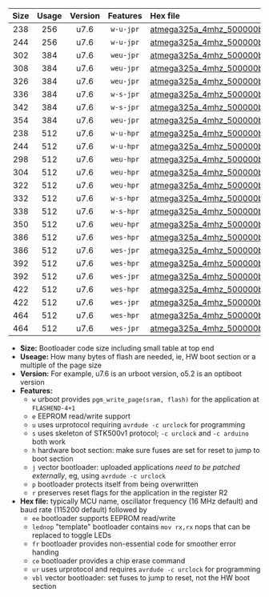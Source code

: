 |Size|Usage|Version|Features|Hex file|
|:-:|:-:|:-:|:-:|:--|
|238|256|u7.6|`w-u-jpr`|[atmega325a_4mhz_500000bps_ur_vbl.hex](https://raw.githubusercontent.com/stefanrueger/urboot/main/atmega325a_4mhz_500000bps_ur_vbl.hex)|
|244|256|u7.6|`w-u-jpr`|[atmega325a_4mhz_500000bps_lednop_ur_vbl.hex](https://raw.githubusercontent.com/stefanrueger/urboot/main/atmega325a_4mhz_500000bps_lednop_ur_vbl.hex)|
|302|384|u7.6|`weu-jpr`|[atmega325a_4mhz_500000bps_ee_ur_vbl.hex](https://raw.githubusercontent.com/stefanrueger/urboot/main/atmega325a_4mhz_500000bps_ee_ur_vbl.hex)|
|308|384|u7.6|`weu-jpr`|[atmega325a_4mhz_500000bps_ee_lednop_ur_vbl.hex](https://raw.githubusercontent.com/stefanrueger/urboot/main/atmega325a_4mhz_500000bps_ee_lednop_ur_vbl.hex)|
|326|384|u7.6|`weu-jpr`|[atmega325a_4mhz_500000bps_ee_lednop_fr_ur_vbl.hex](https://raw.githubusercontent.com/stefanrueger/urboot/main/atmega325a_4mhz_500000bps_ee_lednop_fr_ur_vbl.hex)|
|336|384|u7.6|`w-s-jpr`|[atmega325a_4mhz_500000bps_vbl.hex](https://raw.githubusercontent.com/stefanrueger/urboot/main/atmega325a_4mhz_500000bps_vbl.hex)|
|342|384|u7.6|`w-s-jpr`|[atmega325a_4mhz_500000bps_lednop_vbl.hex](https://raw.githubusercontent.com/stefanrueger/urboot/main/atmega325a_4mhz_500000bps_lednop_vbl.hex)|
|354|384|u7.6|`weu-jpr`|[atmega325a_4mhz_500000bps_ee_lednop_fr_ce_ur_vbl.hex](https://raw.githubusercontent.com/stefanrueger/urboot/main/atmega325a_4mhz_500000bps_ee_lednop_fr_ce_ur_vbl.hex)|
|238|512|u7.6|`w-u-hpr`|[atmega325a_4mhz_500000bps_ur.hex](https://raw.githubusercontent.com/stefanrueger/urboot/main/atmega325a_4mhz_500000bps_ur.hex)|
|244|512|u7.6|`w-u-hpr`|[atmega325a_4mhz_500000bps_lednop_ur.hex](https://raw.githubusercontent.com/stefanrueger/urboot/main/atmega325a_4mhz_500000bps_lednop_ur.hex)|
|298|512|u7.6|`weu-hpr`|[atmega325a_4mhz_500000bps_ee_ur.hex](https://raw.githubusercontent.com/stefanrueger/urboot/main/atmega325a_4mhz_500000bps_ee_ur.hex)|
|304|512|u7.6|`weu-hpr`|[atmega325a_4mhz_500000bps_ee_lednop_ur.hex](https://raw.githubusercontent.com/stefanrueger/urboot/main/atmega325a_4mhz_500000bps_ee_lednop_ur.hex)|
|322|512|u7.6|`weu-hpr`|[atmega325a_4mhz_500000bps_ee_lednop_fr_ur.hex](https://raw.githubusercontent.com/stefanrueger/urboot/main/atmega325a_4mhz_500000bps_ee_lednop_fr_ur.hex)|
|332|512|u7.6|`w-s-hpr`|[atmega325a_4mhz_500000bps.hex](https://raw.githubusercontent.com/stefanrueger/urboot/main/atmega325a_4mhz_500000bps.hex)|
|338|512|u7.6|`w-s-hpr`|[atmega325a_4mhz_500000bps_lednop.hex](https://raw.githubusercontent.com/stefanrueger/urboot/main/atmega325a_4mhz_500000bps_lednop.hex)|
|350|512|u7.6|`weu-hpr`|[atmega325a_4mhz_500000bps_ee_lednop_fr_ce_ur.hex](https://raw.githubusercontent.com/stefanrueger/urboot/main/atmega325a_4mhz_500000bps_ee_lednop_fr_ce_ur.hex)|
|386|512|u7.6|`wes-hpr`|[atmega325a_4mhz_500000bps_ee.hex](https://raw.githubusercontent.com/stefanrueger/urboot/main/atmega325a_4mhz_500000bps_ee.hex)|
|386|512|u7.6|`wes-jpr`|[atmega325a_4mhz_500000bps_ee_vbl.hex](https://raw.githubusercontent.com/stefanrueger/urboot/main/atmega325a_4mhz_500000bps_ee_vbl.hex)|
|392|512|u7.6|`wes-hpr`|[atmega325a_4mhz_500000bps_ee_lednop.hex](https://raw.githubusercontent.com/stefanrueger/urboot/main/atmega325a_4mhz_500000bps_ee_lednop.hex)|
|392|512|u7.6|`wes-jpr`|[atmega325a_4mhz_500000bps_ee_lednop_vbl.hex](https://raw.githubusercontent.com/stefanrueger/urboot/main/atmega325a_4mhz_500000bps_ee_lednop_vbl.hex)|
|422|512|u7.6|`wes-hpr`|[atmega325a_4mhz_500000bps_ee_lednop_fr.hex](https://raw.githubusercontent.com/stefanrueger/urboot/main/atmega325a_4mhz_500000bps_ee_lednop_fr.hex)|
|422|512|u7.6|`wes-jpr`|[atmega325a_4mhz_500000bps_ee_lednop_fr_vbl.hex](https://raw.githubusercontent.com/stefanrueger/urboot/main/atmega325a_4mhz_500000bps_ee_lednop_fr_vbl.hex)|
|464|512|u7.6|`wes-hpr`|[atmega325a_4mhz_500000bps_ee_lednop_fr_ce.hex](https://raw.githubusercontent.com/stefanrueger/urboot/main/atmega325a_4mhz_500000bps_ee_lednop_fr_ce.hex)|
|464|512|u7.6|`wes-jpr`|[atmega325a_4mhz_500000bps_ee_lednop_fr_ce_vbl.hex](https://raw.githubusercontent.com/stefanrueger/urboot/main/atmega325a_4mhz_500000bps_ee_lednop_fr_ce_vbl.hex)|

- **Size:** Bootloader code size including small table at top end
- **Useage:** How many bytes of flash are needed, ie, HW boot section or a multiple of the page size
- **Version:** For example, u7.6 is an urboot version, o5.2 is an optiboot version
- **Features:**
  + `w` urboot provides `pgm_write_page(sram, flash)` for the application at `FLASHEND-4+1`
  + `e` EEPROM read/write support
  + `u` uses urprotocol requiring `avrdude -c urclock` for programming
  + `s` uses skeleton of STK500v1 protocol; `-c urclock` and `-c arduino` both work
  + `h` hardware boot section: make sure fuses are set for reset to jump to boot section
  + `j` vector bootloader: uploaded applications *need to be patched externally*, eg, using `avrdude -c urclock`
  + `p` bootloader protects itself from being overwritten
  + `r` preserves reset flags for the application in the register R2
- **Hex file:** typically MCU name, oscillator frequency (16 MHz default) and baud rate (115200 default) followed by
  + `ee` bootloader supports EEPROM read/write
  + `lednop` "template" bootloader contains `mov rx,rx` nops that can be replaced to toggle LEDs
  + `fr` bootloader provides non-essential code for smoother error handing
  + `ce` bootloader provides a chip erase command
  + `ur` uses urprotocol and requires `avrdude -c urclock` for programming
  + `vbl` vector bootloader: set fuses to jump to reset, not the HW boot section
